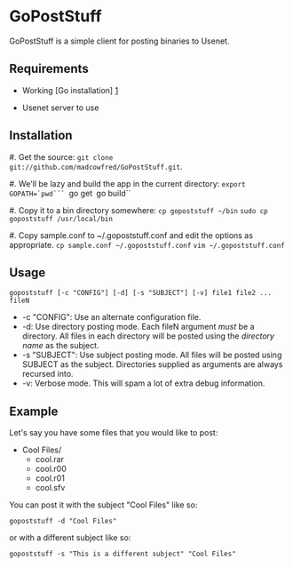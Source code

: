 GoPostStuff
===========

GoPostStuff is a simple client for posting binaries to Usenet.

Requirements
------------
* Working [Go installation] [1]
* Usenet server to use

  [1]: http://golang.org/doc/install  "Getting Started - The Go Programming Language"

Installation
------------
#. Get the source: ``git clone git://github.com/madcowfred/GoPostStuff.git``.

#. We'll be lazy and build the app in the current directory:
   ``export GOPATH=`pwd```
   ``go get``
   ``go build``

#. Copy it to a bin directory somewhere:
   ``cp gopoststuff ~/bin``
   ``sudo cp gopoststuff /usr/local/bin``

#. Copy sample.conf to ~/.gopoststuff.conf and edit the options as appropriate.
   ``cp sample.conf ~/.gopoststuff.conf``
   ``vim ~/.gopoststuff.conf``

Usage
-----

``gopoststuff [-c "CONFIG"] [-d] [-s "SUBJECT"] [-v] file1 file2 ... fileN``

* -c "CONFIG": Use an alternate configuration file.
* -d: Use directory posting mode. Each fileN argument _must_ be a directory. All files in each
  directory will be posted using the _directory name_ as the subject.
* -s "SUBJECT": Use subject posting mode. All files will be posted using SUBJECT as the subject.
  Directories supplied as arguments are always recursed into.
* -v: Verbose mode. This will spam a lot of extra debug information.

Example
-------
Let's say you have some files that you would like to post:

* Cool Files/
    + cool.rar
    + cool.r00
    + cool.r01
    + cool.sfv

You can post it with the subject "Cool Files" like so:

``gopoststuff -d "Cool Files"``

or with a different subject like so:

``gopoststuff -s "This is a different subject" "Cool Files"``
